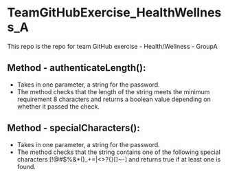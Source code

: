 # TeamGitHubExercise_HealthWellness_A
This repo is the repo for team GitHub exercise - Health/Wellness - GroupA  
## Method - authenticateLength():
- Takes in one parameter, a string for the password.
- The method checks that the length of the string meets the minimum requirement 8 characters and returns a boolean value depending on whether it passed the check.
## Method - specialCharacters():
- Takes in one parameter, a string for the password.
- The method checks that the string contains one of the following special characters [!@#$%&*()_+=|<>?{}\[\]~-] and returns true if at least one is found.